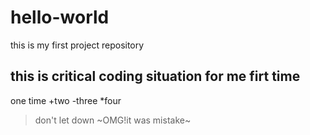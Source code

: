 # hello-world
this is my first project repository

## this is critical coding situation for me firt time
one time
+two
-three
*four
>don't let down
~OMG!it was mistake~
